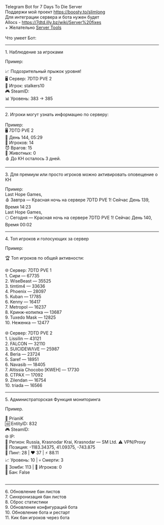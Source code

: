 <div>Telegram Bot for 7 Days To Die Server</div>
<div>Поддержи мой проект <a href="https://boosty.to/slimlong">https://boosty.to/slimlong</a></div>
<div>Для интеграции сервера и бота нужен будет&nbsp;</div>
<div>Allocs -&nbsp;<a href="https://7dtd.illy.bz/wiki/Server%20fixes">https://7dtd.illy.bz/wiki/Server%20fixes</a></div>
<div>+ Желательно&nbsp;<a href="https://bitbucket.org/obsessive-coder/sevendaystodie-servertools" target="_top">Server Tools</a></div>
<div>&nbsp;</div>
<div>Что умеет Бот:</div>
<div>
	<hr>
	<p>1. Наблюдение за игроками</p>
	<p>Пример:</p>
	<div>📈 Подозрительный прыжок уровня!</div>
	<div>🖥️ Сервер: 7DTD PVE 2</div>
	<div>👤 Игрок: stalkers10</div>
	<div>🎮 SteamID:&nbsp;</div>
	<div>📊 Уровень: 383 &rarr; 385</div>
	<div>
		<hr>2. Игроки могут узнать информацию по серверу:<br>
		&nbsp;</div>
	<div>Пример:<br>
		<div>🖥️ 7DTD PVE 2</div>
		<div>📅 День 144, 05:29</div>
		<div>👥 Игроков: 14</div>
		<div>😈 Врагов: 15</div>
		<div>🐾 Животных: 0</div>
		<div>🩸 До КН осталось 3 дней.</div>
		<div>
			<hr>
			<p>3. Для премиум или просто игроков можно активировать оповещение о КН</p>
			<div>Пример:</div>
			<div>Last Hope Games,&nbsp;</div>
			<div>🩸 Завтра &mdash; Красная ночь на сервере 7DTD PVE 1! Сейчас День 139, Время 14:23</div>
			<div>Last Hope Games,</div>
			<div>🌕 Сегодня &mdash; Красная ночь на сервере 7DTD PVE 1! Сейчас День 140, Время 00:02</div>
			<div>
				<hr>
				<p>4. Топ игроков и голосующих за сервер</p>
				<p>Пример:</p>
				<div>🏆 Топ игроков по общей активности:</div>
				<div>&nbsp;</div>
				<div>🌐 Сервер: 7DTD PVE 1</div>
				<div>1. Сири &mdash; 67735</div>
				<div>2. WiseBeast &mdash; 35525</div>
				<div>3. timtim4 &mdash; 33636</div>
				<div>4. Phoenix &mdash; 28097</div>
				<div>5. Kuban &mdash; 17785</div>
				<div>6. Kenny &mdash; 16417</div>
				<div>7. Metropol &mdash; 16237</div>
				<div>8. Кринж-копилка &mdash; 13687</div>
				<div>9. Tuxedo Mask &mdash; 12825</div>
				<div>10. Неженка &mdash; 12477</div>
				<div>&nbsp;</div>
				<div>🌐 Сервер: 7DTD PVE 2</div>
				<div>1. Lissilin &mdash; 43121</div>
				<div>2. FALCON &mdash; 32110</div>
				<div>3. SUICIDEW&Lambda;VЕ &mdash; 25987</div>
				<div>4. Beria &mdash; 23724</div>
				<div>5. Saref &mdash; 18951</div>
				<div>6. Navasib &mdash; 18405</div>
				<div>7. Altissia Chocobo [KWEH] &mdash; 17730</div>
				<div>8. CTPAX &mdash; 17092</div>
				<div>9. Zilendan &mdash; 16754</div>
				<div>10. triada &mdash; 16566</div>
			</div>
		</div>
	</div>
</div>
<hr>
<p>5. Администраторская Функция мониторинга</p>
<p>Пример.</p>
<div>👤 PrianiK</div>
<div>🆔 EntityID: 832</div>
<div>🎮 SteamID:&nbsp;</div>
<div>🌐 IP:&nbsp;</div>
<div>📌 Регион: Russia, Krasnodar Krai, Krasnodar &mdash; SM Ltd. ⚠️ VPN/Proxy</div>
<div>📍 Позиция: -1183.34375, 41.09375, -743.875</div>
<div>📶 Пинг: 28 | ❤️ 37 | ⚡️ 88.11</div>
<div>📈 Уровень: 10 | 💀 Смерти: 3</div>
<div>🧟 Зомби: 113 | 👥 Игроков: 0</div>
<div>🚫 Бан: False</div>
<div>&nbsp;</div>
<div>
	<hr>
	<div>6. Обновление бан листов</div>
	<div>7. Синхронизация бан листов</div>
	<div>8. Сброс статистики</div>
	<div>9. Обновление конфигураций бота</div>
	<div>10. Обновление бота и рестарт</div>
	<div>11. Кик бан игроков через бота</div>
	<div>&nbsp;</div>
	<div>&nbsp;</div>
	<div>&nbsp;</div>
	<div>&nbsp;</div>
</div>
<p>&nbsp;</p>
